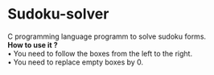 # Sudoku-solver
C programming language programm to solve sudoku forms.
<br>
<b>How to use it ?</b>
<br>
• You need to follow the boxes from the left to the right.
<br>
• You need to replace empty boxes by 0.
